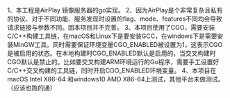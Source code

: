 1、本工程是AirPlay 镜像服务器的go实现。
2、因为AirPlay是个非常复杂且私有的协议、对于不同功能、服务发现时设置的flag、mode、features不同均会导致请求链接与参数不同。固本项目并不完善。
3、本项目使用了CGO，需要安装C/C++构建工具链，在macOS和Linux下是要安装GCC，在windows下是需要安装MinGW工具。同时需要保证环境变量CGO_ENABLED被设置为1，这表示CGO是被启用的状态。在本地构建时CGO_ENABLED默认是启用的，当交叉构建时CGO默认是禁止的。比如要交叉构建ARM环境运行的Go程序，需要手工设置好C/C++交叉构建的工具链，同时开启CGO_ENABLED环境变量。
4、本项目在macOS Intel X86-64 和windows10 AMD X86-64上测试，其他平台未做测试。（应该也跑的通）